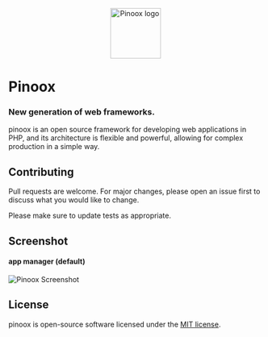 <p align="center"><a href="https://www.pinoox.com" target="_blank" rel="noopener noreferrer"><img width="100" src="https://www.pinoox.com/apps/com_pinoox_hub/resources/pinoox.png" alt="Pinoox logo"></a></p>

# Pinoox

### New generation of web frameworks.
pinoox is an open source framework for developing web applications in PHP, and its architecture is flexible and powerful, allowing for complex production in a simple way.


## Contributing
Pull requests are welcome. For major changes, please open an issue first to discuss what you would like to change.

Please make sure to update tests as appropriate.

## Screenshot

#### app manager (default)
<img src="https://www.pinoox.com/apps/com_pinoox_hub/resources/manager_en.jpg" alt="Pinoox Screenshot">

## License
pinoox is open-source software licensed under the [MIT license](https://opensource.org/licenses/MIT/).
